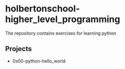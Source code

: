 # holbertonschool-higher_level_programming

The repository contains exercises for learning python

## Projects

- 0x00-python-hello_world

